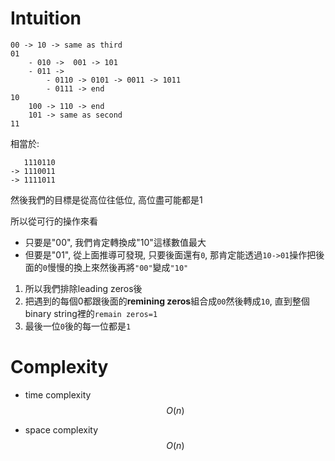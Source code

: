 # Intuition

```
00 -> 10 -> same as third
01
    - 010 ->  001 -> 101
    - 011 ->  
        - 0110 -> 0101 -> 0011 -> 1011
        - 0111 -> end
10
    100 -> 110 -> end
    101 -> same as second
11
```

相當於:
```
   1110110
-> 1110011
-> 1111011
```

然後我們的目標是從高位往低位, 高位盡可能都是1

所以從可行的操作來看
- 只要是"00", 我們肯定轉換成"10"這樣數值最大
- 但要是"01", 從上面推導可發現, 只要後面還有`0`, 那肯定能透過`10->01`操作把後面的`0`慢慢的換上來然後再將`"00"`變成`"10"`


1. 所以我們排除leading zeros後
2. 把遇到的每個0都跟後面的**remining zeros**組合成`00`然後轉成`10`, 直到整個binary string裡的`remain zeros=1`
3. 最後一位`0`後的每一位都是`1`

# Complexity

- time complexity
$$O(n)$$

- space complexity
$$O(n)$$